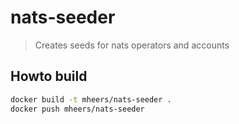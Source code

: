 # nats-seeder

> Creates seeds for nats operators and accounts

## Howto build

```bash
docker build -t mheers/nats-seeder .
docker push mheers/nats-seeder
```

